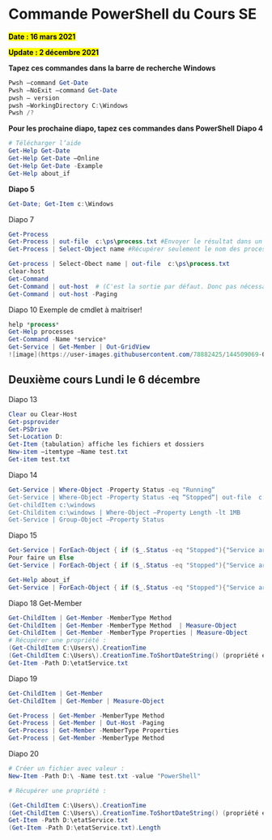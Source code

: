 # **Commande PowerShell du Cours SE**

<mark>**Date : 16 mars 2021**</mark>

<mark>**Update : 2 décembre 2021**</mark>


**Tapez ces commandes dans la barre de recherche Windows**

```powershell
Pwsh –command Get-Date
Pwsh –NoExit –command Get-Date
pwsh – version
pwsh –WorkingDirectory C:\Windows
Pwsh /?
```
**Pour les prochaine diapo, tapez ces commandes dans PowerShell**
**Diapo 4**

```powershell
# Télécharger l’aide 
Get-Help Get-Date
Get-Help Get-Date –Online
Get-Help Get-Date -Example
Get-Help about_if
```

**Diapo 5**

```powershell
Get-Date; Get-Item c:\Windows
```

Diapo 7

```powershell
Get-Process
Get-Process | out-file  c:\ps\process.txt #Envoyer le résultat dans un fichier texte.
Get-Process | Select-Object name #Récupérer seulement le nom des processes.

Get-process | Select-Obect name | out-file  c:\ps\process.txt
clear-host
Get-Command 
Get-Command | out-host  # (C'est la sortie par défaut. Donc pas nécessaire sauf si on veut des paramètres de la commande comme ce qui suit :).
Get-Command | out-host -Paging
```
Diapo 10
Exemple  de cmdlet à maitriser!

```powershell
help *process*
Get-Help processes 
Get-Command -Name *service*
Get-Service | Get-Member | Out-GridView
![image](https://user-images.githubusercontent.com/78882425/144509069-0cb23ab1-7b3d-4357-ac19-2d945c73a6f5.png)

```
## Deuxième cours Lundi le 6 décembre
Diapo 13

```powershell
Clear ou Clear-Host
Get-psprovider
Get-PSDrive
Set-Location D:
Get-Item {tabulation} affiche les fichiers et dossiers
New-item –itemtype –Name test.txt
Get-item test.txt
```

Diapo 14

```powershell
Get-Service | Where-Object -Property Status -eq "Running“
Get-Service | Where-Object -Property Status -eq “Stopped“| out-file  c:\ps\process.txt
Get-childItem c:\windows
Get-Childitem c:\windows | Where-Object –Property Length -lt 1MB
Get-Service | Group-Object –Property Status
```

Diapo 15

```powershell
Get-Service | ForEach-Object { if ($_.Status -eq "Stopped"){"Service arrêté :  " + $_.Name} }
Pour faire un Else
Get-Service | ForEach-Object { if ($_.Status -eq "Stopped"){"Service arrêté :  " + $_.Name} }

Get-Help about_if
Get-Service | ForEach-Object { if ($_.Status -eq "Stopped"){"Service arrêté :  " + $_.Name} else {"Service en marche :  " + $_.Name} } > d:\EtatDesServices.txt
```

Diapo 18 Get-Member

```powershell
Get-ChildItem | Get-Member -MemberType Method 
Get-ChildItem | Get-Member -MemberType Method  | Measure-Object
Get-ChildItem | Get-Member -MemberType Properties | Measure-Object
# Récupérer une propriété :
(Get-ChildItem C:\Users\).CreationTime
(Get-ChildItem C:\Users\).CreationTime.ToShortDateString() (propriété et méthode) 
Get-Item -Path D:\etatService.txt
```

Diapo 19

```powershell
Get-ChildItem | Get-Member 
Get-ChildItem | Get-Member | Measure-Object

Get-Process | Get-Member -MemberType Method
Get-Process | Get-Member | Out-Host -Paging
Get-Process | Get-Member -MemberType Properties
Get-Process | Get-Member -MemberType Method
```

Diapo 20

```powershell
# Créer un fichier avec valeur :
New-Item -Path D:\ -Name test.txt -value "PowerShell"

# Récupérer une propriété :

(Get-ChildItem C:\Users\).CreationTime
(Get-ChildItem C:\Users\).CreationTime.ToShortDateString() (propriété et méthode) 
Get-Item -Path D:\etatService.txt
(Get-Item -Path D:\etatService.txt).Length
```
